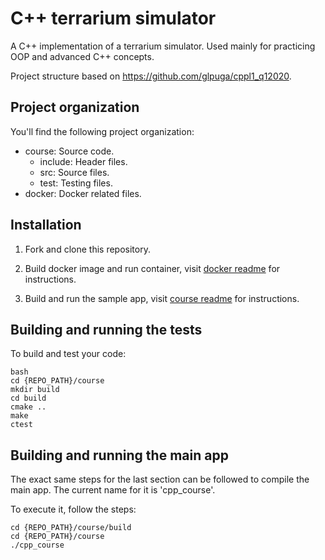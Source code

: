 # C++ terrarium simulator

A C++ implementation of a terrarium simulator. Used mainly for practicing OOP and advanced C++ concepts.

Project structure based on https://github.com/glpuga/cppl1_q12020.

## Project organization

You'll find the following project organization:

- course: Source code.
  - include: Header files.
  - src: Source files.
  - test: Testing files.
- docker: Docker related files.

## Installation

1. Fork and clone this repository.

2. Build docker image and run container, visit [docker readme](./docker/README.md)
for instructions.

3. Build and run the sample app, visit [course readme](./course/README.md) for instructions.

## Building and running the tests

To build and test your code:

```
bash
cd {REPO_PATH}/course
mkdir build
cd build
cmake ..
make
ctest
```

## Building and running the main app

The exact same steps for the last section can be followed to compile the main app.
The current name for it is 'cpp_course'.

To execute it, follow the steps:

```
cd {REPO_PATH}/course/build
cd {REPO_PATH}/course
./cpp_course
```
